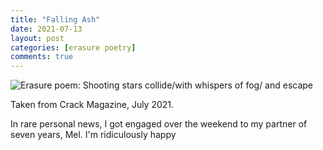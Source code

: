 ```yaml
---
title: "Falling Ash"
date: 2021-07-13
layout: post
categories: [erasure poetry]
comments: true
---
```


<img src="https://www.davidralphlewis.co.uk/assets/images/articles/2021/meteors.jpeg" alt="Erasure poem: Shooting stars collide/with whispers of fog/ and escape" title="More shiny markers, really determined to get my moneys worth." class="responsive"><br>

Taken from Crack Magazine, July 2021.

In rare personal news, I got engaged over the weekend to my partner of seven years, Mel. I'm ridiculously happy
